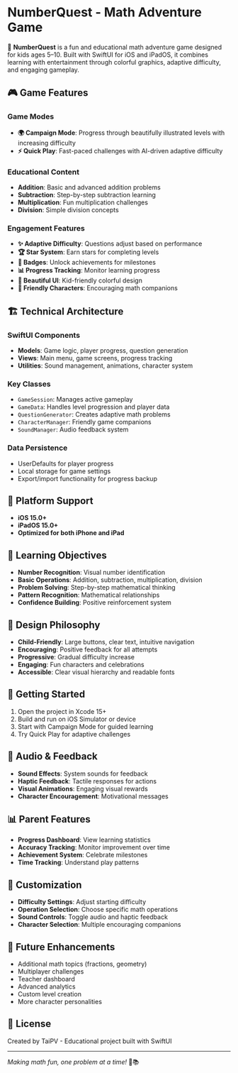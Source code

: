 # NumberQuest - Math Adventure Game

🔢 **NumberQuest** is a fun and educational math adventure game designed for kids ages 5–10. Built with SwiftUI for iOS and iPadOS, it combines learning with entertainment through colorful graphics, adaptive difficulty, and engaging gameplay.

## 🎮 Game Features

### Game Modes

- **🌍 Campaign Mode**: Progress through beautifully illustrated levels with increasing difficulty
- **⚡️ Quick Play**: Fast-paced challenges with AI-driven adaptive difficulty

### Educational Content

- **Addition**: Basic and advanced addition problems
- **Subtraction**: Step-by-step subtraction learning
- **Multiplication**: Fun multiplication challenges
- **Division**: Simple division concepts

### Engagement Features

- **✨ Adaptive Difficulty**: Questions adjust based on performance
- **🏆 Star System**: Earn stars for completing levels
- **🏅 Badges**: Unlock achievements for milestones
- **📊 Progress Tracking**: Monitor learning progress
- **🎨 Beautiful UI**: Kid-friendly colorful design
- **🤖 Friendly Characters**: Encouraging math companions

## 🏗️ Technical Architecture

### SwiftUI Components

- **Models**: Game logic, player progress, question generation
- **Views**: Main menu, game screens, progress tracking
- **Utilities**: Sound management, animations, character system

### Key Classes

- `GameSession`: Manages active gameplay
- `GameData`: Handles level progression and player data
- `QuestionGenerator`: Creates adaptive math problems
- `CharacterManager`: Friendly game companions
- `SoundManager`: Audio feedback system

### Data Persistence

- UserDefaults for player progress
- Local storage for game settings
- Export/import functionality for progress backup

## 📱 Platform Support

- **iOS 15.0+**
- **iPadOS 15.0+**
- **Optimized for both iPhone and iPad**

## 🎯 Learning Objectives

- **Number Recognition**: Visual number identification
- **Basic Operations**: Addition, subtraction, multiplication, division
- **Problem Solving**: Step-by-step mathematical thinking
- **Pattern Recognition**: Mathematical relationships
- **Confidence Building**: Positive reinforcement system

## 🎨 Design Philosophy

- **Child-Friendly**: Large buttons, clear text, intuitive navigation
- **Encouraging**: Positive feedback for all attempts
- **Progressive**: Gradual difficulty increase
- **Engaging**: Fun characters and celebrations
- **Accessible**: Clear visual hierarchy and readable fonts

## 🚀 Getting Started

1. Open the project in Xcode 15+
2. Build and run on iOS Simulator or device
3. Start with Campaign Mode for guided learning
4. Try Quick Play for adaptive challenges

## 🎵 Audio & Feedback

- **Sound Effects**: System sounds for feedback
- **Haptic Feedback**: Tactile responses for actions
- **Visual Animations**: Engaging visual rewards
- **Character Encouragement**: Motivational messages

## 📊 Parent Features

- **Progress Dashboard**: View learning statistics
- **Accuracy Tracking**: Monitor improvement over time
- **Achievement System**: Celebrate milestones
- **Time Tracking**: Understand play patterns

## 🔧 Customization

- **Difficulty Settings**: Adjust starting difficulty
- **Operation Selection**: Choose specific math operations
- **Sound Controls**: Toggle audio and haptic feedback
- **Character Selection**: Multiple encouraging companions

## 🌟 Future Enhancements

- Additional math topics (fractions, geometry)
- Multiplayer challenges
- Teacher dashboard
- Advanced analytics
- Custom level creation
- More character personalities

## 📝 License

Created by TaiPV - Educational project built with SwiftUI

---

*Making math fun, one problem at a time!* 🚀📚
